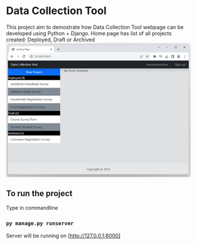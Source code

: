 # Data Collection Tool
This project aim to demostrate how Data Collection Tool webpage can be developed using Python + Django.
Home page has list of all projects created: Deployed, Draft or Archived
 <img src="forms/static/home.jpg">


## To run the project

Type in commandline

### `py manage.py runserver`

Server will be running on [http://127.0.0.1:8000]